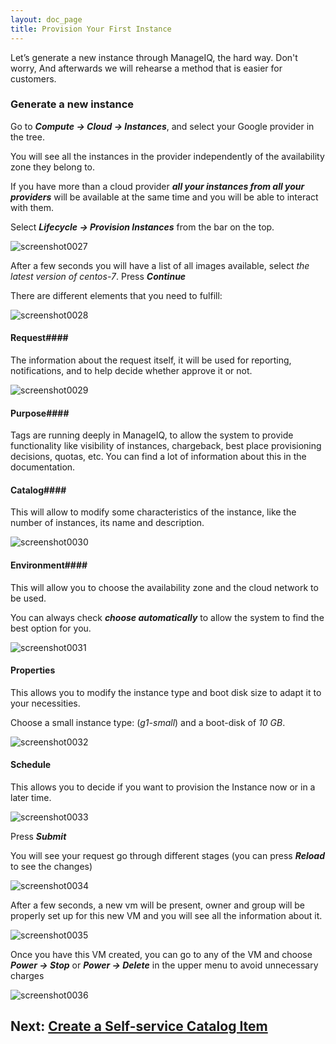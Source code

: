 ```yaml
---
layout: doc_page
title: Provision Your First Instance
---
```


Let’s generate a new instance through ManageIQ, the hard way. Don't worry, And afterwards
we will rehearse a method that is easier for customers.

### Generate a new instance

Go to ***Compute → Cloud → Instances***, and select your Google provider in
the tree.

You will see all the instances in the provider independently of the
availability zone they belong to.

If you have more than a cloud provider ***all your instances from all your providers***
will be available at the same time and you will be able to interact with them.

Select ***Lifecycle → Provision Instances*** from the bar on the top.

![screenshot0027](/assets/images/docs/screenshot_0027.png) 

After a few seconds you will have a list of all images available, select
*the latest version of centos-7*. Press ***Continue***

There are different elements that you need to fulfill:

![screenshot0028](/assets/images/docs/screenshot_0028.png) 

#### Request####

The information about the request itself, it will be used for reporting,
notifications, and to help decide whether approve it or not.

![screenshot0029](/assets/images/docs/screenshot_0029.png) 

#### Purpose####

Tags are running deeply in ManageIQ, to allow the system to provide
functionality like visibility of instances, chargeback, best place
provisioning decisions, quotas, etc. You can find a lot of information
about this in the documentation.

#### Catalog####

This will allow to modify some characteristics of the instance, like the
number of instances, its name and description.

![screenshot0030](/assets/images/docs/screenshot_0030.png) 

#### Environment####

This will allow you to choose the availability zone and the cloud
network to be used.

You can always check ***choose automatically*** to allow the system to find
the best option for you.

![screenshot0031](/assets/images/docs/screenshot_0031.png) 

#### Properties #####

This allows you to modify the instance type and boot disk size to adapt
it to your necessities.

Choose a small instance type: (*g1-small*) and a boot-disk of *10 GB*.

![screenshot0032](/assets/images/docs/screenshot_0032.png) 

#### Schedule #####

This allows you to decide if you want to provision the Instance now or in a later time.

![screenshot0033](/assets/images/docs/screenshot_0033.png) 

Press ***Submit***

You will see your request go through different stages (you can press
***Reload*** to see the changes)


![screenshot0034](/assets/images/docs/screenshot_0034.png) 

After a few seconds, a new vm will be present, owner and group will be
properly set up for this new VM and you will see all the information about it.

![screenshot0035](/assets/images/docs/screenshot_0035.png) 


Once you have this VM created, you can go to any of the VM and choose
***Power → Stop*** or ***Power → Delete*** in the upper menu to avoid unnecessary
charges


![screenshot0036](/assets/images/docs/screenshot_0036.png) 

## Next: [Create a Self-service Catalog Item](/docs/get-started/create-service-item)
